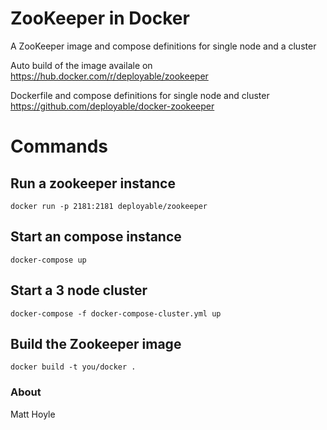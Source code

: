 # ZooKeeper in Docker

A ZooKeeper image and compose definitions for single node and a cluster

Auto build of the image availale on https://hub.docker.com/r/deployable/zookeeper

Dockerfile and compose definitions for single node and cluster  https://github.com/deployable/docker-zookeeper

# Commands

## Run a zookeeper instance

    docker run -p 2181:2181 deployable/zookeeper

## Start an compose instance

    docker-compose up 

## Start a 3 node cluster

    docker-compose -f docker-compose-cluster.yml up

## Build the Zookeeper image

    docker build -t you/docker .

### About

Matt Hoyle 

